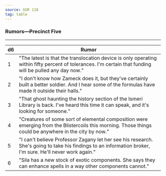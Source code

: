 ```yaml
---
source: GGR 118
tag: table
---
```


### Rumors—Precinct Five
---
|d6|Rumor|
|----|------------|
|1|"The latest is that the translocation device is only operating within fifty percent of tolerances. I'm certain that funding will be pulled any day now."|
|2|"I don't know how Zameck does it, but they've certainly built a better soldier. And I hear some of the formulas have made it outside their halls."|
|3|"That ghost haunting the history section of the Ismeri Library is back. I've heard this time it can speak, and it's looking for someone."|
|4|"Creatures of some sort of elemental composition were emerging from the Blistercoils this morning. Those things could be anywhere in the city by now."|
|5|"I can't believe Professor Zagany let her see his research. She's going to take his findings to an information broker, I'm sure. He'll never work again."|
|6|"Sila has a new stock of exotic components. She says they can enhance spells in a way other components cannot."|
